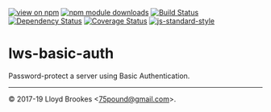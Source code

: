 [![view on npm](https://img.shields.io/npm/v/lws-basic-auth.svg)](https://www.npmjs.org/package/lws-basic-auth)
[![npm module downloads](https://img.shields.io/npm/dt/lws-basic-auth.svg)](https://www.npmjs.org/package/lws-basic-auth)
[![Build Status](https://travis-ci.org/lwsjs/basic-auth.svg?branch=master)](https://travis-ci.org/lwsjs/basic-auth)
[![Dependency Status](https://badgen.net/david/dep/lwsjs/basic-auth)](https://david-dm.org/lwsjs/basic-auth)
[![Coverage Status](https://coveralls.io/repos/github/lwsjs/basic-auth/badge.svg)](https://coveralls.io/github/lwsjs/basic-auth)
[![js-standard-style](https://img.shields.io/badge/code%20style-standard-brightgreen.svg)](https://github.com/feross/standard)

# lws-basic-auth

Password-protect a server using Basic Authentication.

* * *

&copy; 2017-19 Lloyd Brookes \<75pound@gmail.com\>.
